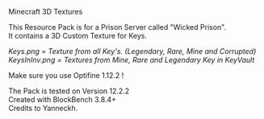 Minecraft 3D Textures

This Resource Pack is for a Prison Server called "Wicked Prison".\
It contains a 3D Custom Texture for Keys.

*Keys.png = Texture from all Key's. (Legendary, Rare, Mine and Corrupted)
KeysInInv.png = Textures from Mine, Rare and Legendary Key in KeyVault*

Make sure you use Optifine 1.12.2 !

The Pack is tested on Version 12.2.2\
Created with BlockBench 3.8.4+\
Credits to Yanneckh.
